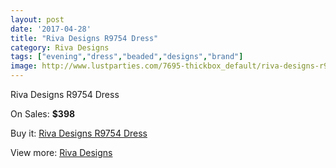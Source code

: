 ```yaml
---
layout: post
date: '2017-04-28'
title: "Riva Designs R9754 Dress"
category: Riva Designs
tags: ["evening","dress","beaded","designs","brand"]
image: http://www.lustparties.com/7695-thickbox_default/riva-designs-r9754-dress.jpg
---
```

Riva Designs R9754 Dress

On Sales: **$398**
<a href="https://www.lustparties.com/en/riva-designs/2560-riva-designs-r9754-dress.html"><amp-img layout="responsive" width="600" height="600" src="//www.lustparties.com/7695-thickbox_default/riva-designs-r9754-dress.jpg" alt="Riva Designs R9754 Dress 0" /></a>
<a href="https://www.lustparties.com/en/riva-designs/2560-riva-designs-r9754-dress.html"><amp-img layout="responsive" width="600" height="600" src="//www.lustparties.com/7696-thickbox_default/riva-designs-r9754-dress.jpg" alt="Riva Designs R9754 Dress 1" /></a>

Buy it: [Riva Designs R9754 Dress](https://www.lustparties.com/en/riva-designs/2560-riva-designs-r9754-dress.html "Riva Designs R9754 Dress")

View more: [Riva Designs](https://www.lustparties.com/en/6-riva-designs "Riva Designs")